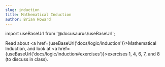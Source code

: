 ```yaml
---
slug: induction
title: Mathematical Induction
author: Brian Howard
---
```

import useBaseUrl from '@docusaurus/useBaseUrl';

Read about <a href={useBaseUrl('docs/logic/induction')}>Mathematical Induction</a>,
and look at <a href={useBaseUrl('docs/logic/induction#exercises')}>exercises 1, 4, 6, 7, and 8</a> (to discuss in class).
